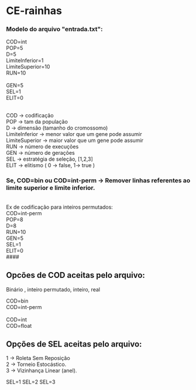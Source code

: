 # CE-rainhas

### Modelo do arquivo "entrada.txt":

COD=int </br>
POP=5 </br>
D=5  </br>
LimiteInferior=1 </br>
LimiteSuperior=10 </br>
RUN=10 </br>    
GEN=5 </br>
SEL=1 </br>
ELIT=0 </br>

<br>
COD -> codificação <br> 
POP -> tam da população <br>
D -> dimensão (tamanho do cromossomo) <br>
LimiteInferior -> menor valor que um gene pode assumir <br>
LimiteSuperior -> maior valor que um gene pode assumir <br>
RUN -> número de execuções <br>
GEN -> número de gerações <br>
SEL -> estratégia de seleção, [1,2,3] <br>
ELIT -> elitismo ( 0 -> false, 1-> true ) <br>

### Se, COD=bin ou COD=int-perm -> Remover linhas referentes ao limite superior e limite inferior.
<br>
Ex de codificação para inteiros permutados: <br>
COD=int-perm </br>
POP=8 </br>
D=8 </br>
RUN=10 </br>    
GEN=5 </br>
SEL=1 </br>
ELIT=0 </br>
#### 

## Opcões de COD aceitas pelo arquivo: <br>
Binário , inteiro permutado, inteiro, real <br>

COD=bin </br>
COD=int-perm </br>  
COD=int </br>
COD=float </br>

## Opções de SEL aceitas pelo arquivo: <br>
1 -> Roleta Sem Reposição <br>
2 -> Torneio Estocástico. <br>
3 -> Vizinhança Linear (anel). <br>

SEL=1
SEL=2
SEL=3
